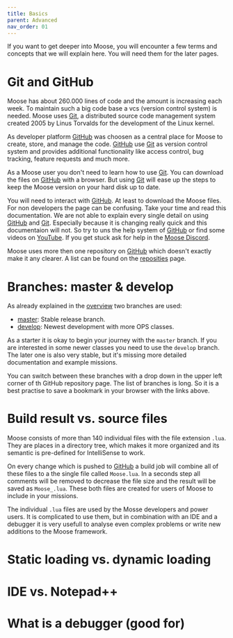 ```yaml
---
title: Basics
parent: Advanced
nav_order: 01
---
```


If you want to get deeper into Moose, you will encounter a few terms and
concepts that we will explain here. You will need them for the later pages.

# Git and GitHub

Moose has about 260.000 lines of code and the amount is increasing each week.
To maintain such a big code base a vcs (version control system) is needed.
Moose uses [Git], a distributed source code management system created 2005 by
Linus Torvalds for the development of the Linux kernel.

As developer platform [GitHub] was choosen as a central place for Moose
to create, store, and manage the code. [GitHub] use [Git] as version control
system and provides additional functionality like access control, bug tracking,
feature requests and much more.

As a Moose user you don't need to learn how to use [Git]. You can download the
files on [GitHub] with a browser. But using [Git] will ease up the steps to keep
the Moose version on your hard disk up to date.

You will need to interact with [GitHub]. At least to download the Moose files.
For non developers the page can be confusing. Take your time and read this
documentation. We are not able to explain every single detail on using [GitHub]
and [Git]. Especially because it is changing really quick and this documentaion
will not. So try to uns the help system of [GitHub] or find some videos on
[YouTube]. If you get stuck ask for help in the [Moose Discord].

Moose uses more then one repository on [GitHub] which doesn't exactly make it
any clearer. A list can be found on the [reposities] page.

# Branches: master & develop

As already explained in the [overview] two branches are used:

- [master]: Stable release branch.
- [develop]: Newest development with more OPS classes.

As a starter it is okay to begin your journey with the `master` branch.
If you are interested in some newer classes you need to use the `develop`
branch. The later one is also very stable, but it's missing more detailed
documentation and example missions.

You can switch between these branches with a drop down in the upper left corner
of th GitHub repository page. The list of branches is long. So it is a best
practise to save a bookmark in your browser with the links above.

# Build result vs. source files

Moose consists of more than 140 individual files with the file extension `.lua`.
They are places in a directory tree, which makes it more organized and its
semantic is pre-defined for IntelliSense to work.

On every change which is pushed to [GitHub] a build job will combine all of
these files to a the single file called `Moose.lua`. In a seconds step all
comments will be removed to decrease the file size and the result will be saved
as `Moose_.lua`. These both files are created for users of Moose to include in
your missions.

The individual `.lua` files are used by the Mosse developers and power users.
It is complicated to use them, but in combination with an IDE and a debugger it
is very usefull to analyse even complex problems or write new additions to the
Moose framework.

# Static loading vs. dynamic loading

# IDE vs. Notepad++

# What is a debugger (good for)

[Git]: https://en.wikipedia.org/wiki/Git
[GitHub]: https://github.com/
[YouTube]: https://www.youtube.com/
[Moose Discord]: https://discord.gg/gj68fm969S
[overview]: ../index.md
[reposities]: ../repositories.md
[master]: https://github.com/FlightControl-Master/MOOSE/tree/master
[develop]: https://github.com/FlightControl-Master/MOOSE/tree/develop
